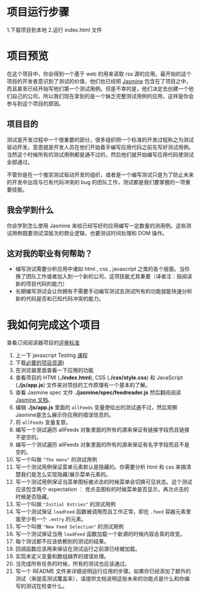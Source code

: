 # 项目运行步骤
1.下载项目到本地
2.运行 index.html 文件


# 项目预览

在这个项目中，你会得到一个基于 web 的用来读取 rss 源的应用。最开始的这个项目的开发者意识到了测试的价值，他们也已经把 [Jasmine](http://jasmine.github.io) 包含在了项目之中，而且甚至已经开始写他们第一个测试用例。但是不幸的是，他们决定去创建一个他们自己的公司，所以我们现在拿到的是一个缺乏完整测试用例的应用，这样是你会参与到这个项目的原因。

## 项目目的

测试是开发过程中一个很重要的部分，很多组织把一个标准的开发过程称之为测试驱动开发。意思就是开发人员在他们开始着手编写应用代码之前先写好测试用例。当然这个时候所有的测试用例都是通不过的，然后他们就开始编写应用代码使测试全部通过。

不管你是在一个推崇测试驱动开发的组织，或者是一个编写测试只是为了防止未来的开发中出现与已有代码冲突的 bug 的团队工作，测试都是我们要掌握的一项重要技能。

## 我会学到什么

你会学到怎么使用 Jasmine 来给已经写好的应用编写一定数量的测用例。这些测试用例既要测试深层次的商业逻辑，也要测试时间处理和 DOM 操作。

## 这对我的职业有何帮助？

* 编写测试需要分析应用中诸如 html , css , javascript 之类的各个层面。当你换了团队工作或者加入到一个新的公司，这项技能尤其重要（译者注：指阅读新的项目代码的能力）
* 长期编写测试会让你拥有不需要手动编写测试去测试所有的功能就能快速分析新的代码是否和已知代码冲突的能力。


# 我如何完成这个项目

查看订阅阅读器项目的[评审标准](https://review.udacity.com/#!/projects/3442558598/rubric)

1. 上一下 javascript Testing [课程](https://www.udacity.com/course/ud549)
2. 下载[必要的项目资源](http://github.com/udacity/frontend-nanodegree-feedreader))
3. 在浏览器里面查看一下应用的功能
4. 查看项目的 HTMl (**./index.html**), CSS (**./css/style.css**) 和 JavaScript (**./js/app.js**) 文件来对项目的工作原理有一个基本的了解。
5. 查看 Jasmine spec 文件 **./jasmine/spec/feedreader.js** 然后翻阅阅读 [Jasmine 文档](http://jasmine.github.io)。
6. 编辑 **./js/app.js** 里面的 `allFeeds` 变量使给出的测试通不过，然后观察Jasmine是怎么展示你应用的错误信息的。
7. 将 `allFeeds` 变量复原。
8. 编写一个测试遍历 allFeeds 对象里面的所有的源来保证有链接字段而且链接不是空的。
9. 编写一个测试遍历 allFeeds 对象里面的所有的源来保证有名字字段而且不是空的。
10. 写一个叫做 `"The menu"` 的测试用例
11. 写一个测试用例保证菜单元素默认是隐藏的。你需要分析 html 和 css 来搞清楚我们是怎么实现隐藏/展示菜单元素的。
12. 写一个测试用例保证当菜单图标被点击的时候菜单会切换可见状态。这个测试应该包含两个 expectation ： 党点击图标的时候菜单是否显示，再次点击的时候是否隐藏。
13. 写一个叫做 `"Initial Entries"` 的测试用例
14. 写一个测试保证 `loadFeed` 函数被调用而且工作正常，即在 `.feed` 容器元素里面至少有一个 `.entry` 的元素。
15. 写一个叫做 `"New Feed Selection"` 的测试用例
16. 写一个测试保证当用 `loadFeed` 函数加载一个新源的时候内容会真的改变。
17. 每个测试都不应该依赖别的测试的结果。
18. 回调函数应该用来保证在测试运行之前源已经被加载。
19. 实现未定义变量和数组越界的错误处理。
20. 当完成所有任务的时候，所有的测试也应该通过。
21. 写一个 README 文件来详细说明运行应用的步骤。如果你已经添加了额外的测试（来提高测试覆盖率），请提供文档说明这些未来的功能点是什么和你编写的测试在检查什么。
